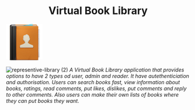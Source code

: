 <h1 style="text-align:center;">Virtual Book Library</h1>

<img src="gifs/book-nav.png" style="width: 100px; height: 100px; align: center;">

![representive-library (2)](https://github.com/StefannKoo/Virtual-Book-Library/assets/94062363/083f858f-30a5-454b-9408-a6bbab62e4a6)
 <i>A Virtual Book Library application that provides options to have 2 types od user, admin and reader. It have autethenticiation and authorisation. Users can search books fast, view information about books, ratings, read comments, put likes, dislikes, put comments and reply to other comments. Also users can make their own lists of books where they can put books they want. </i>
